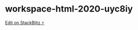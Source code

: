 # workspace-html-2020-uyc8iy

[Edit on StackBlitz ⚡️](https://stackblitz.com/edit/workspace-html-2020-uyc8iy)